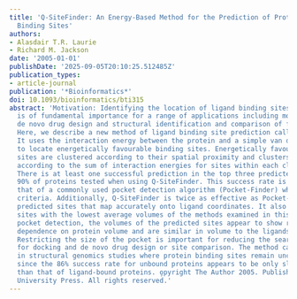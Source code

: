 ```yaml
---
title: 'Q-SiteFinder: An Energy-Based Method for the Prediction of Protein-Ligand
  Binding Sites'
authors:
- Alasdair T.R. Laurie
- Richard M. Jackson
date: '2005-01-01'
publishDate: '2025-09-05T20:10:25.512485Z'
publication_types:
- article-journal
publication: '*Bioinformatics*'
doi: 10.1093/bioinformatics/bti315
abstract: 'Motivation: Identifying the location of ligand binding sites on a protein
  is of fundamental importance for a range of applications including molecular docking,
  de novo drug design and structural identification and comparison of functional sites.
  Here, we describe a new method of ligand binding site prediction called Q-SiteFinder.
  It uses the interaction energy between the protein and a simple van der Waals probe
  to locate energetically favourable binding sites. Energetically favourable probe
  sites are clustered according to their spatial proximity and clusters are then ranked
  according to the sum of interaction energies for sites within each cluster. Results:
  There is at least one successful prediction in the top three predicted sites in
  90% of proteins tested when using Q-SiteFinder. This success rate is higher than
  that of a commonly used pocket detection algorithm (Pocket-Finder) which uses geometric
  criteria. Additionally, Q-SiteFinder is twice as effective as Pocket-Finder in generating
  predicted sites that map accurately onto ligand coordinates. It also generates predicted
  sites with the lowest average volumes of the methods examined in this study. Unlike
  pocket detection, the volumes of the predicted sites appear to show relatively low
  dependence on protein volume and are similar in volume to the ligands they contain.
  Restricting the size of the pocket is important for reducing the search space required
  for docking and de novo drug design or site comparison. The method can be applied
  in structural genomics studies where protein binding sites remain uncharacterized
  since the 86% success rate for unbound proteins appears to be only slightly lower
  than that of ligand-bound proteins. o̧pyright The Author 2005. Published by Oxford
  University Press. All rights reserved.'
---
```

